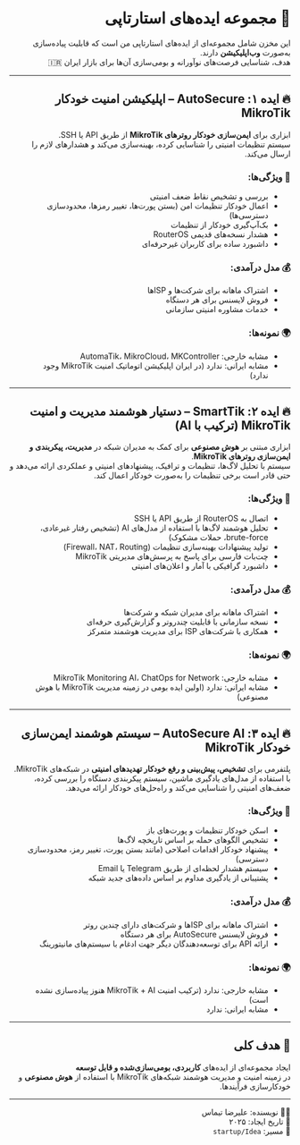 <div align="right" dir="rtl">

<h1>🚀 مجموعه ایده‌های استارتاپی</h1>

این مخزن شامل مجموعه‌ای از ایده‌های استارتاپی من است که قابلیت پیاده‌سازی به‌صورت 
<strong>وب‌اپلیکیشن</strong> دارند.  
هدف، شناسایی فرصت‌های نوآورانه و بومی‌سازی آن‌ها برای بازار ایران 🇮🇷

<hr>

<h2>🔥 ایده ۱: AutoSecure – اپلیکیشن امنیت خودکار MikroTik</h2>

ابزاری برای <strong>ایمن‌سازی خودکار روترهای MikroTik</strong> از طریق API یا SSH.  
سیستم تنظیمات امنیتی را شناسایی کرده، بهینه‌سازی می‌کند و هشدارهای لازم را ارسال می‌کند.

<h3>🎯 ویژگی‌ها:</h3>

- بررسی و تشخیص نقاط ضعف امنیتی  
- اعمال خودکار تنظیمات امن (بستن پورت‌ها، تغییر رمزها، محدودسازی دسترسی‌ها)  
- بک‌آپ‌گیری خودکار از تنظیمات  
- هشدار نسخه‌های قدیمی RouterOS  
- داشبورد ساده برای کاربران غیرحرفه‌ای  

<h3>💰 مدل درآمدی:</h3>

- اشتراک ماهانه برای شرکت‌ها و ISPها  
- فروش لایسنس برای هر دستگاه  
- خدمات مشاوره امنیتی سازمانی  

<h3>🌍 نمونه‌ها:</h3>

- مشابه خارجی: AutomaTik، MikroCloud، MKController  
- مشابه ایرانی: ندارد (در ایران اپلیکیشن اتوماتیک امنیت MikroTik وجود ندارد)

<hr>

<h2>🔥 ایده ۲: SmartTik – دستیار هوشمند مدیریت و امنیت MikroTik (ترکیب با AI)</h2>

ابزاری مبتنی بر <strong>هوش مصنوعی</strong> برای کمک به مدیران شبکه در <strong>مدیریت، پیکربندی و ایمن‌سازی روترهای MikroTik</strong>.  
سیستم با تحلیل لاگ‌ها، تنظیمات و ترافیک، پیشنهادهای امنیتی و عملکردی ارائه می‌دهد و حتی قادر است برخی تنظیمات را به‌صورت خودکار اعمال کند.

<h3>🎯 ویژگی‌ها:</h3>

- اتصال به RouterOS از طریق API یا SSH  
- تحلیل هوشمند لاگ‌ها با استفاده از مدل‌های AI (تشخیص رفتار غیرعادی، brute-force، حملات مشکوک)  
- تولید پیشنهادات بهینه‌سازی تنظیمات (Firewall، NAT، Routing)  
- چت‌بات فارسی برای پاسخ به پرسش‌های مدیریتی MikroTik  
- داشبورد گرافیکی با آمار و اعلان‌های امنیتی  

<h3>💰 مدل درآمدی:</h3>

- اشتراک ماهانه برای مدیران شبکه و شرکت‌ها  
- نسخه سازمانی با قابلیت چندروتر و گزارش‌گیری حرفه‌ای  
- همکاری با شرکت‌های ISP برای مدیریت هوشمند متمرکز  

<h3>🌍 نمونه‌ها:</h3>

- مشابه خارجی: MikroTik Monitoring AI، ChatOps for Network  
- مشابه ایرانی: ندارد (اولین ایده بومی در زمینه مدیریت MikroTik با هوش مصنوعی)

<hr>

<h2>🔥 ایده ۳: AutoSecure AI – سیستم هوشمند ایمن‌سازی خودکار MikroTik</h2>

پلتفرمی برای <strong>تشخیص، پیش‌بینی و رفع خودکار تهدیدهای امنیتی</strong> در شبکه‌های MikroTik.  
با استفاده از مدل‌های یادگیری ماشین، سیستم پیکربندی دستگاه را بررسی کرده، ضعف‌های امنیتی را شناسایی می‌کند و راه‌حل‌های خودکار ارائه می‌دهد.  

<h3>🎯 ویژگی‌ها:</h3>

- اسکن خودکار تنظیمات و پورت‌های باز  
- تشخیص الگوهای حمله بر اساس تاریخچه لاگ‌ها  
- پیشنهاد خودکار اقدامات اصلاحی (مانند بستن پورت، تغییر رمز، محدودسازی دسترسی)  
- سیستم هشدار لحظه‌ای از طریق Telegram یا Email  
- پشتیبانی از یادگیری مداوم بر اساس داده‌های جدید شبکه  

<h3>💰 مدل درآمدی:</h3>

- اشتراک ماهانه برای ISPها و شرکت‌های دارای چندین روتر  
- فروش لایسنس AutoSecure برای هر دستگاه  
- ارائه API برای توسعه‌دهندگان دیگر جهت ادغام با سیستم‌های مانیتورینگ  

<h3>🌍 نمونه‌ها:</h3>

- مشابه خارجی: ندارد (ترکیب امنیت MikroTik + AI هنوز پیاده‌سازی نشده است)  
- مشابه ایرانی: ندارد  

<hr>

<h2>🧠 هدف کلی</h2>

ایجاد مجموعه‌ای از ایده‌های <strong>کاربردی، بومی‌سازی‌شده و قابل توسعه</strong>  
در زمینه امنیت و مدیریت هوشمند شبکه‌های MikroTik با استفاده از <strong>هوش مصنوعی</strong> و خودکارسازی فرآیندها.

<hr>

👨‍💻 نویسنده: علیرضا تیماس  
📅 تاریخ ایجاد: ۲۰۲۵  
📁 مسیر: <code>startup/Idea</code>

</div>
